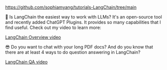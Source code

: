 https://github.com/sophiamyang/tutorials-LangChain/tree/main

🤩 Is LangChain the easiest way to work with LLMs? It's an open-source tool and recently added ChatGPT Plugins. It provides so many capabilities that I find useful. Check out my video to learn more:

[LangChain Overview video](https://www.youtube.com/watch?v=kmbS6FDQh7c)


😎 Do you want to chat with your long PDF docs? And do you know that there are at least 4 ways to do question answering in LangChain? 

[LangChain QA video](https://www.youtube.com/watch?v=DXmiJKrQIvg)
